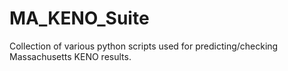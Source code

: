 # MA_KENO_Suite
Collection of various python scripts used for predicting/checking Massachusetts KENO results.
